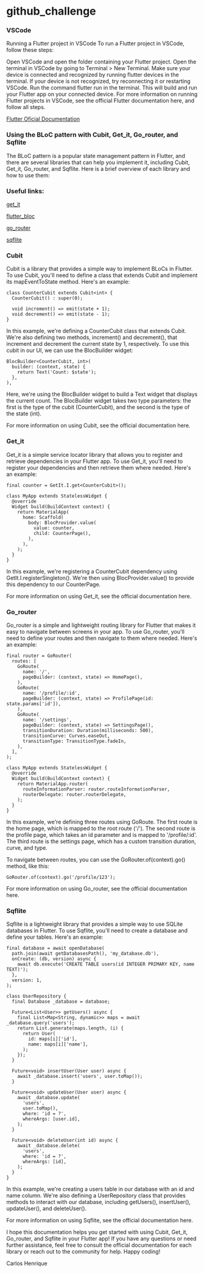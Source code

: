 #  github_challenge

### VSCode

Running a Flutter project in VSCode
To run a Flutter project in VSCode, follow these steps:

Open VSCode and open the folder containing your Flutter project.
Open the terminal in VSCode by going to Terminal > New Terminal.
Make sure your device is connected and recognized by running flutter devices in the terminal. If your device is not recognized, try reconnecting it or restarting VSCode.
Run the command flutter run in the terminal. This will build and run your Flutter app on your connected device.
For more information on running Flutter projects in VSCode, see the official Flutter documentation here, and follow all steps.

[Flutter Oficial Documentation](https://docs.flutter.dev/get-started/install)

### Using the BLoC pattern with Cubit, Get_it, Go_router, and Sqflite
The BLoC pattern is a popular state management pattern in Flutter, and there are several libraries that can help you implement it, including Cubit, Get_it, Go_router, and Sqflite. Here is a brief overview of each library and how to use them:

### Useful links:

[get_it](https://pub.dev/packages/get_it)

[flutter_bloc](https://pub.dev/packages/flutter_bloc)

[go_router](https://pub.dev/packages/go_router)

[sqflite](https://pub.dev/packages/sqflite)

### Cubit
Cubit is a library that provides a simple way to implement BLoCs in Flutter. To use Cubit, you'll need to define a class that extends Cubit and implement its mapEventToState method. Here's an example:

```
class CounterCubit extends Cubit<int> {
  CounterCubit() : super(0);

  void increment() => emit(state + 1);
  void decrement() => emit(state - 1);
}
```

In this example, we're defining a CounterCubit class that extends Cubit<int>. We're also defining two methods, increment() and decrement(), that increment and decrement the current state by 1, respectively. To use this cubit in our UI, we can use the BlocBuilder widget:

```
BlocBuilder<CounterCubit, int>(
  builder: (context, state) {
    return Text('Count: $state');
  },
),
```

Here, we're using the BlocBuilder widget to build a Text widget that displays the current count. The BlocBuilder widget takes two type parameters: the first is the type of the cubit (CounterCubit), and the second is the type of the state (int).

For more information on using Cubit, see the official documentation here.

### Get_it
Get_it is a simple service locator library that allows you to register and retrieve dependencies in your Flutter app. To use Get_it, you'll need to register your dependencies and then retrieve them where needed. Here's an example:

```
final counter = GetIt.I.get<CounterCubit>();

class MyApp extends StatelessWidget {
  @override
  Widget build(BuildContext context) {
    return MaterialApp(
      home: Scaffold(
        body: BlocProvider.value(
          value: counter,
          child: CounterPage(),
        ),
      ),
    );
  }
}
```

In this example, we're registering a CounterCubit dependency using GetIt.I.registerSingleton(). We're then using BlocProvider.value() to provide this dependency to our CounterPage.

For more information on using Get_it, see the official documentation here.

### Go_router
Go_router is a simple and lightweight routing library for Flutter that makes it easy to navigate between screens in your app. To use Go_router, you'll need to define your routes and then navigate to them where needed. Here's an example:

```
final router = GoRouter(
  routes: [
    GoRoute(
      name: '/',
      pageBuilder: (context, state) => HomePage(),
    ),
    GoRoute(
      name: '/profile/:id',
      pageBuilder: (context, state) => ProfilePage(id: state.params['id']),
    ),
    GoRoute(
      name: '/settings',
      pageBuilder: (context, state) => SettingsPage(),
      transitionDuration: Duration(milliseconds: 500),
      transitionCurve: Curves.easeOut,
      transitionType: TransitionType.fadeIn,
    ),
  ],
);

class MyApp extends StatelessWidget {
  @override
  Widget build(BuildContext context) {
    return MaterialApp.router(
      routeInformationParser: router.routeInformationParser,
      routerDelegate: router.routerDelegate,
    );
  }
}
```

In this example, we're defining three routes using GoRoute. The first route is the home page, which is mapped to the root route ('/'). The second route is the profile page, which takes an id parameter and is mapped to '/profile/:id'. The third route is the settings page, which has a custom transition duration, curve, and type.

To navigate between routes, you can use the GoRouter.of(context).go() method, like this:

```
GoRouter.of(context).go('/profile/123');
```

For more information on using Go_router, see the official documentation here.

### Sqflite
Sqflite is a lightweight library that provides a simple way to use SQLite databases in Flutter. To use Sqflite, you'll need to create a database and define your tables. Here's an example:

```
final database = await openDatabase(
  path.join(await getDatabasesPath(), 'my_database.db'),
  onCreate: (db, version) async {
    await db.execute('CREATE TABLE users(id INTEGER PRIMARY KEY, name TEXT)');
  },
  version: 1,
);

class UserRepository {
  final Database _database = database;

  Future<List<User>> getUsers() async {
    final List<Map<String, dynamic>> maps = await _database.query('users');
    return List.generate(maps.length, (i) {
      return User(
        id: maps[i]['id'],
        name: maps[i]['name'],
      );
    });
  }

  Future<void> insertUser(User user) async {
    await _database.insert('users', user.toMap());
  }

  Future<void> updateUser(User user) async {
    await _database.update(
      'users',
      user.toMap(),
      where: 'id = ?',
      whereArgs: [user.id],
    );
  }

  Future<void> deleteUser(int id) async {
    await _database.delete(
      'users',
      where: 'id = ?',
      whereArgs: [id],
    );
  }
}
```
In this example, we're creating a users table in our database with an id and name column. We're also defining a UserRepository class that provides methods to interact with our database, including getUsers(), insertUser(), updateUser(), and deleteUser().

For more information on using Sqflite, see the official documentation here.

I hope this documentation helps you get started with using Cubit, Get_it, Go_router, and Sqflite in your Flutter app! If you have any questions or need further assistance, feel free to consult the official documentation for each library or reach out to the
community for help. Happy coding!

Carlos Henrique